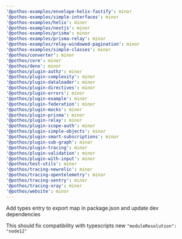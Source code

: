 ```yaml
---
'@pothos-examples/envelope-helix-fastify': minor
'@pothos-examples/simple-interfaces': minor
'@pothos-examples/helix': minor
'@pothos-examples/nextjs': minor
'@pothos-examples/prisma': minor
'@pothos-examples/prisma-relay': minor
'@pothos-examples/relay-windowed-pagination': minor
'@pothos-examples/simple-classes': minor
'@pothos/converter': minor
'@pothos/core': minor
'@pothos/deno': minor
'@pothos/plugin-authz': minor
'@pothos/plugin-complexity': minor
'@pothos/plugin-dataloader': minor
'@pothos/plugin-directives': minor
'@pothos/plugin-errors': minor
'@pothos/plugin-example': minor
'@pothos/plugin-federation': minor
'@pothos/plugin-mocks': minor
'@pothos/plugin-prisma': minor
'@pothos/plugin-relay': minor
'@pothos/plugin-scope-auth': minor
'@pothos/plugin-simple-objects': minor
'@pothos/plugin-smart-subscriptions': minor
'@pothos/plugin-sub-graph': minor
'@pothos/plugin-tracing': minor
'@pothos/plugin-validation': minor
'@pothos/plugin-with-input': minor
'@pothos/test-utils': minor
'@pothos/tracing-newrelic': minor
'@pothos/tracing-opentelemetry': minor
'@pothos/tracing-sentry': minor
'@pothos/tracing-xray': minor
'@pothos/website': minor
---
```


Add types entry to export map in package.json and update dev dependencies

This should fix compatibility with typescripts new `"moduleResolution": "node12"`
